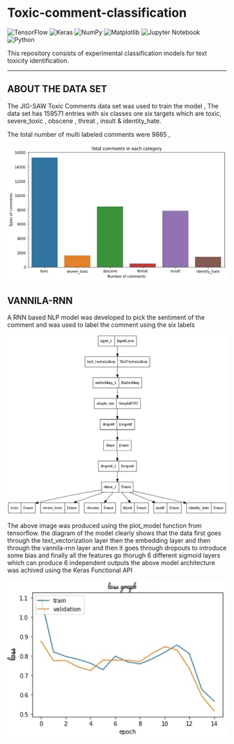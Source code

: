 # Toxic-comment-classification
![TensorFlow](https://img.shields.io/badge/TensorFlow-%23FF6F00.svg?style=for-the-badge&logo=TensorFlow&logoColor=white) ![Keras](https://img.shields.io/badge/Keras-%23D00000.svg?style=for-the-badge&logo=Keras&logoColor=white) ![NumPy](https://img.shields.io/badge/numpy-%23013243.svg?style=for-the-badge&logo=numpy&logoColor=white) ![Matplotlib](https://img.shields.io/badge/Matplotlib-%23ffffff.svg?style=for-the-badge&logo=Matplotlib&logoColor=black) ![Jupyter Notebook](https://img.shields.io/badge/jupyter-%23FA0F00.svg?style=for-the-badge&logo=jupyter&logoColor=white) ![Python](https://img.shields.io/badge/python-3670A0?style=for-the-badge&logo=python&logoColor=ffdd54)

This repository consists of experimental classification models for text toxicity identification.
_____________

## ABOUT THE DATA SET
The JIG-SAW Toxic Comments data set was used to train the model , The data set has 159571 entries with six classes ore six targets which are toxic, severe_toxic , obscene , threat , insult & identity_hate.

The total number of multi labeled comments were 9865 , 

<p align="center">
  <img src="https://github.com/VIKNESH1211/Toxic-comment-classification/blob/main/clean/multi.jpg?raw=true" width="700" alt="accessibility text">
</p>

##  VANNILA-RNN
A RNN based NLP model was developed to pick the sentiment of the comment and was used to label the comment using the six labels

<p align="center">
  <img src="https://github.com/VIKNESH1211/Toxic-comment-classification/blob/main/RNN/model.png?raw=true" width="700" alt="accessibility text">
</p>

The above image was produced using the plot_model function from tensorflow.
the diagram of the model clearly shows that the data first goes through the text_vectorization layer then the embedding layer and then through the vannila-rnn layer and then it goes through dropouts to introduce some bias and finally all the features go thorugh 6 different sigmoid layers which can produce 6 independent outputs
the above model architecture was achived using the Keras Functional API

<p align="center">
  <img src="https://github.com/VIKNESH1211/Toxic-comment-classification/blob/main/RNN/image.png?raw=true" width="700" alt="accessibility text">
</p>
